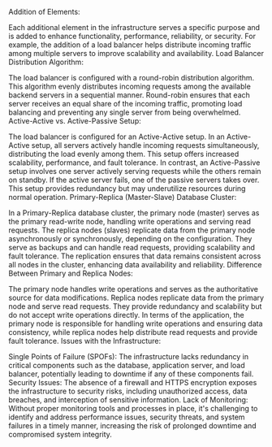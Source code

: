Addition of Elements:

Each additional element in the infrastructure serves a specific purpose and is added to enhance functionality, performance, reliability, or security.
For example, the addition of a load balancer helps distribute incoming traffic among multiple servers to improve scalability and availability.
Load Balancer Distribution Algorithm:

The load balancer is configured with a round-robin distribution algorithm. This algorithm evenly distributes incoming requests among the available backend servers in a sequential manner.
Round-robin ensures that each server receives an equal share of the incoming traffic, promoting load balancing and preventing any single server from being overwhelmed.
Active-Active vs. Active-Passive Setup:

The load balancer is configured for an Active-Active setup.
In an Active-Active setup, all servers actively handle incoming requests simultaneously, distributing the load evenly among them. This setup offers increased scalability, performance, and fault tolerance.
In contrast, an Active-Passive setup involves one server actively serving requests while the others remain on standby. If the active server fails, one of the passive servers takes over. This setup provides redundancy but may underutilize resources during normal operation.
Primary-Replica (Master-Slave) Database Cluster:

In a Primary-Replica database cluster, the primary node (master) serves as the primary read-write node, handling write operations and serving read requests.
The replica nodes (slaves) replicate data from the primary node asynchronously or synchronously, depending on the configuration. They serve as backups and can handle read requests, providing scalability and fault tolerance.
The replication ensures that data remains consistent across all nodes in the cluster, enhancing data availability and reliability.
Difference Between Primary and Replica Nodes:

The primary node handles write operations and serves as the authoritative source for data modifications.
Replica nodes replicate data from the primary node and serve read requests. They provide redundancy and scalability but do not accept write operations directly.
In terms of the application, the primary node is responsible for handling write operations and ensuring data consistency, while replica nodes help distribute read requests and provide fault tolerance.
Issues with the Infrastructure:

Single Points of Failure (SPOFs): The infrastructure lacks redundancy in critical components such as the database, application server, and load balancer, potentially leading to downtime if any of these components fail.
Security Issues: The absence of a firewall and HTTPS encryption exposes the infrastructure to security risks, including unauthorized access, data breaches, and interception of sensitive information.
Lack of Monitoring: Without proper monitoring tools and processes in place, it's challenging to identify and address performance issues, security threats, and system failures in a timely manner, increasing the risk of prolonged downtime and compromised system integrity.